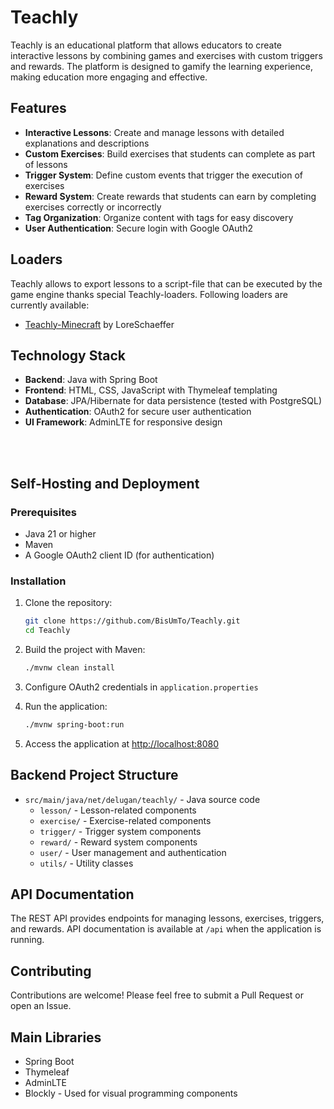 # Teachly

Teachly is an educational platform that allows educators to create interactive lessons by combining games and exercises with custom triggers and rewards. The platform is designed to gamify the learning experience, making education more engaging and effective.

## Features

- **Interactive Lessons**: Create and manage lessons with detailed explanations and descriptions
- **Custom Exercises**: Build exercises that students can complete as part of lessons
- **Trigger System**: Define custom events that trigger the execution of exercises
- **Reward System**: Create rewards that students can earn by completing exercises correctly or incorrectly
- **Tag Organization**: Organize content with tags for easy discovery
- **User Authentication**: Secure login with Google OAuth2

## Loaders
Teachly allows to export lessons to a script-file that can be executed by the game engine thanks special Teachly-loaders. Following loaders are currently available:
- [Teachly-Minecraft](https://github.com/LoreSchaeffer/Teachly-Minecraft) by LoreSchaeffer

## Technology Stack

- **Backend**: Java with Spring Boot
- **Frontend**: HTML, CSS, JavaScript with Thymeleaf templating
- **Database**: JPA/Hibernate for data persistence (tested with PostgreSQL)
- **Authentication**: OAuth2 for secure user authentication
- **UI Framework**: AdminLTE for responsive design

<br><br>

## Self-Hosting and Deployment

### Prerequisites

- Java 21 or higher
- Maven
- A Google OAuth2 client ID (for authentication)

### Installation

1. Clone the repository:
   ```bash
   git clone https://github.com/BisUmTo/Teachly.git
   cd Teachly
   ```
2. Build the project with Maven:
   
   ```bash
   ./mvnw clean install
    ```
3. Configure OAuth2 credentials in `application.properties`
4. Run the application:
   
   ```bash
   ./mvnw spring-boot:run
    ```
5. Access the application at [http://localhost:8080](http://localhost:8080)
## Backend Project Structure
- `src/main/java/net/delugan/teachly/` - Java source code
  - `lesson/` - Lesson-related components
  - `exercise/` - Exercise-related components
  - `trigger/` - Trigger system components
  - `reward/` - Reward system components
  - `user/` - User management and authentication
  - `utils/` - Utility classes

## API Documentation
The REST API provides endpoints for managing lessons, exercises, triggers, and rewards. API documentation is available at `/api` when the application is running.

## Contributing
Contributions are welcome! Please feel free to submit a Pull Request or open an Issue.

## Main Libraries
- Spring Boot
- Thymeleaf
- AdminLTE
- Blockly - Used for visual programming components